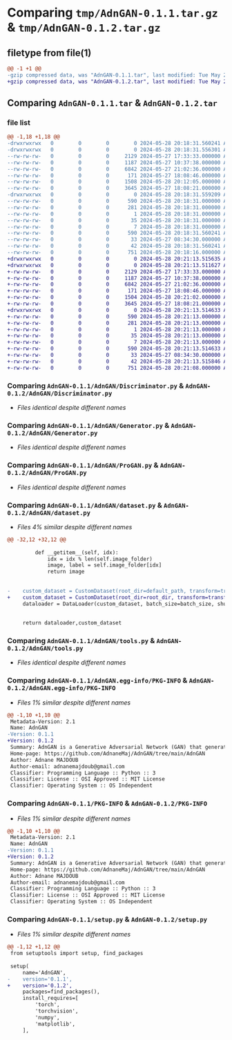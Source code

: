 # Comparing `tmp/AdnGAN-0.1.1.tar.gz` & `tmp/AdnGAN-0.1.2.tar.gz`

## filetype from file(1)

```diff
@@ -1 +1 @@
-gzip compressed data, was "AdnGAN-0.1.1.tar", last modified: Tue May 28 20:18:31 2024, max compression
+gzip compressed data, was "AdnGAN-0.1.2.tar", last modified: Tue May 28 20:21:13 2024, max compression
```

## Comparing `AdnGAN-0.1.1.tar` & `AdnGAN-0.1.2.tar`

### file list

```diff
@@ -1,18 +1,18 @@
-drwxrwxrwx   0        0        0        0 2024-05-28 20:18:31.560241 AdnGAN-0.1.1/
-drwxrwxrwx   0        0        0        0 2024-05-28 20:18:31.556301 AdnGAN-0.1.1/AdnGAN/
--rw-rw-rw-   0        0        0     2129 2024-05-27 17:33:33.000000 AdnGAN-0.1.1/AdnGAN/Discriminator.py
--rw-rw-rw-   0        0        0     1187 2024-05-27 10:37:38.000000 AdnGAN-0.1.1/AdnGAN/Generator.py
--rw-rw-rw-   0        0        0     6842 2024-05-27 21:02:36.000000 AdnGAN-0.1.1/AdnGAN/ProGAN.py
--rw-rw-rw-   0        0        0      171 2024-05-27 18:08:46.000000 AdnGAN-0.1.1/AdnGAN/__init__.py
--rw-rw-rw-   0        0        0     1508 2024-05-28 20:12:05.000000 AdnGAN-0.1.1/AdnGAN/dataset.py
--rw-rw-rw-   0        0        0     3645 2024-05-27 18:08:21.000000 AdnGAN-0.1.1/AdnGAN/tools.py
-drwxrwxrwx   0        0        0        0 2024-05-28 20:18:31.559209 AdnGAN-0.1.1/AdnGAN.egg-info/
--rw-rw-rw-   0        0        0      590 2024-05-28 20:18:31.000000 AdnGAN-0.1.1/AdnGAN.egg-info/PKG-INFO
--rw-rw-rw-   0        0        0      281 2024-05-28 20:18:31.000000 AdnGAN-0.1.1/AdnGAN.egg-info/SOURCES.txt
--rw-rw-rw-   0        0        0        1 2024-05-28 20:18:31.000000 AdnGAN-0.1.1/AdnGAN.egg-info/dependency_links.txt
--rw-rw-rw-   0        0        0       35 2024-05-28 20:18:31.000000 AdnGAN-0.1.1/AdnGAN.egg-info/requires.txt
--rw-rw-rw-   0        0        0        7 2024-05-28 20:18:31.000000 AdnGAN-0.1.1/AdnGAN.egg-info/top_level.txt
--rw-rw-rw-   0        0        0      590 2024-05-28 20:18:31.560241 AdnGAN-0.1.1/PKG-INFO
--rw-rw-rw-   0        0        0       33 2024-05-27 08:34:30.000000 AdnGAN-0.1.1/README.md
--rw-rw-rw-   0        0        0       42 2024-05-28 20:18:31.560241 AdnGAN-0.1.1/setup.cfg
--rw-rw-rw-   0        0        0      751 2024-05-28 20:18:16.000000 AdnGAN-0.1.1/setup.py
+drwxrwxrwx   0        0        0        0 2024-05-28 20:21:13.515635 AdnGAN-0.1.2/
+drwxrwxrwx   0        0        0        0 2024-05-28 20:21:13.511627 AdnGAN-0.1.2/AdnGAN/
+-rw-rw-rw-   0        0        0     2129 2024-05-27 17:33:33.000000 AdnGAN-0.1.2/AdnGAN/Discriminator.py
+-rw-rw-rw-   0        0        0     1187 2024-05-27 10:37:38.000000 AdnGAN-0.1.2/AdnGAN/Generator.py
+-rw-rw-rw-   0        0        0     6842 2024-05-27 21:02:36.000000 AdnGAN-0.1.2/AdnGAN/ProGAN.py
+-rw-rw-rw-   0        0        0      171 2024-05-27 18:08:46.000000 AdnGAN-0.1.2/AdnGAN/__init__.py
+-rw-rw-rw-   0        0        0     1504 2024-05-28 20:21:02.000000 AdnGAN-0.1.2/AdnGAN/dataset.py
+-rw-rw-rw-   0        0        0     3645 2024-05-27 18:08:21.000000 AdnGAN-0.1.2/AdnGAN/tools.py
+drwxrwxrwx   0        0        0        0 2024-05-28 20:21:13.514633 AdnGAN-0.1.2/AdnGAN.egg-info/
+-rw-rw-rw-   0        0        0      590 2024-05-28 20:21:13.000000 AdnGAN-0.1.2/AdnGAN.egg-info/PKG-INFO
+-rw-rw-rw-   0        0        0      281 2024-05-28 20:21:13.000000 AdnGAN-0.1.2/AdnGAN.egg-info/SOURCES.txt
+-rw-rw-rw-   0        0        0        1 2024-05-28 20:21:13.000000 AdnGAN-0.1.2/AdnGAN.egg-info/dependency_links.txt
+-rw-rw-rw-   0        0        0       35 2024-05-28 20:21:13.000000 AdnGAN-0.1.2/AdnGAN.egg-info/requires.txt
+-rw-rw-rw-   0        0        0        7 2024-05-28 20:21:13.000000 AdnGAN-0.1.2/AdnGAN.egg-info/top_level.txt
+-rw-rw-rw-   0        0        0      590 2024-05-28 20:21:13.514633 AdnGAN-0.1.2/PKG-INFO
+-rw-rw-rw-   0        0        0       33 2024-05-27 08:34:30.000000 AdnGAN-0.1.2/README.md
+-rw-rw-rw-   0        0        0       42 2024-05-28 20:21:13.515846 AdnGAN-0.1.2/setup.cfg
+-rw-rw-rw-   0        0        0      751 2024-05-28 20:21:08.000000 AdnGAN-0.1.2/setup.py
```

### Comparing `AdnGAN-0.1.1/AdnGAN/Discriminator.py` & `AdnGAN-0.1.2/AdnGAN/Discriminator.py`

 * *Files identical despite different names*

### Comparing `AdnGAN-0.1.1/AdnGAN/Generator.py` & `AdnGAN-0.1.2/AdnGAN/Generator.py`

 * *Files identical despite different names*

### Comparing `AdnGAN-0.1.1/AdnGAN/ProGAN.py` & `AdnGAN-0.1.2/AdnGAN/ProGAN.py`

 * *Files identical despite different names*

### Comparing `AdnGAN-0.1.1/AdnGAN/dataset.py` & `AdnGAN-0.1.2/AdnGAN/dataset.py`

 * *Files 4% similar despite different names*

```diff
@@ -32,12 +32,12 @@
 
         def __getitem__(self, idx):
             idx = idx % len(self.image_folder)
             image, label = self.image_folder[idx]
             return image
         
 
-    custom_dataset = CustomDataset(root_dir=default_path, transform=transform)
+    custom_dataset = CustomDataset(root_dir=root_dir, transform=transform)
     dataloader = DataLoader(custom_dataset, batch_size=batch_size, shuffle=True)
 
 
     return dataloader,custom_dataset
```

### Comparing `AdnGAN-0.1.1/AdnGAN/tools.py` & `AdnGAN-0.1.2/AdnGAN/tools.py`

 * *Files identical despite different names*

### Comparing `AdnGAN-0.1.1/AdnGAN.egg-info/PKG-INFO` & `AdnGAN-0.1.2/AdnGAN.egg-info/PKG-INFO`

 * *Files 1% similar despite different names*

```diff
@@ -1,10 +1,10 @@
 Metadata-Version: 2.1
 Name: AdnGAN
-Version: 0.1.1
+Version: 0.1.2
 Summary: AdnGAN is a Generative Adversarial Network (GAN) that generates images from random noise.
 Home-page: https://github.com/AdnaneMaj/AdnGAN/tree/main/AdnGAN
 Author: Adnane MAJDOUB
 Author-email: adnanemajdoub@gmail.com
 Classifier: Programming Language :: Python :: 3
 Classifier: License :: OSI Approved :: MIT License
 Classifier: Operating System :: OS Independent
```

### Comparing `AdnGAN-0.1.1/PKG-INFO` & `AdnGAN-0.1.2/PKG-INFO`

 * *Files 1% similar despite different names*

```diff
@@ -1,10 +1,10 @@
 Metadata-Version: 2.1
 Name: AdnGAN
-Version: 0.1.1
+Version: 0.1.2
 Summary: AdnGAN is a Generative Adversarial Network (GAN) that generates images from random noise.
 Home-page: https://github.com/AdnaneMaj/AdnGAN/tree/main/AdnGAN
 Author: Adnane MAJDOUB
 Author-email: adnanemajdoub@gmail.com
 Classifier: Programming Language :: Python :: 3
 Classifier: License :: OSI Approved :: MIT License
 Classifier: Operating System :: OS Independent
```

### Comparing `AdnGAN-0.1.1/setup.py` & `AdnGAN-0.1.2/setup.py`

 * *Files 1% similar despite different names*

```diff
@@ -1,12 +1,12 @@
 from setuptools import setup, find_packages
 
 setup(
     name='AdnGAN',
-    version='0.1.1',
+    version='0.1.2',
     packages=find_packages(),
     install_requires=[
         'torch',
         'torchvision',
         'numpy',
         'matplotlib',
     ],
```

